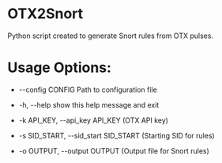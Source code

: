 # OTX2Snort
Python script created to generate Snort rules from OTX pulses.

# Usage Options:
  - --config CONFIG       Path to configuration file
    
  - -h, --help            show this help message and exit
  - -k API_KEY, --api_key API_KEY
                        (OTX API key)
  - -s SID_START, --sid_start SID_START
                        (Starting SID for rules)
  - -o OUTPUT, --output OUTPUT
                        (Output file for Snort rules)
